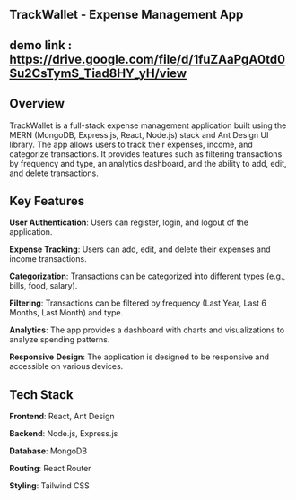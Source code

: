 ## ****TrackWallet - Expense Management App****

## demo link : https://drive.google.com/file/d/1fuZAaPgA0td0Su2CsTymS_Tiad8HY_yH/view


## ****Overview****

TrackWallet is a full-stack expense management application built using the MERN (MongoDB, Express.js, React, Node.js) stack and Ant Design UI library. The app allows users to track their expenses, income, and categorize transactions. It provides features such as filtering transactions by frequency and type, an analytics dashboard, and the ability to add, edit, and delete transactions.


## ****Key Features****

**User Authentication**: Users can register, login, and logout of the application.

**Expense Tracking**: Users can add, edit, and delete their expenses and income transactions.

**Categorization**: Transactions can be categorized into different types (e.g., bills, food, salary).

**Filtering**: Transactions can be filtered by frequency (Last Year, Last 6 Months, Last Month) and type.

**Analytics**: The app provides a dashboard with charts and visualizations to analyze spending patterns.

**Responsive** **Design**: The application is designed to be responsive and accessible on various devices.


## ****Tech Stack****

**Frontend**: React, Ant Design

**Backend**: Node.js, Express.js

**Database**: MongoDB

**Routing**: React Router

**Styling**: Tailwind CSS
